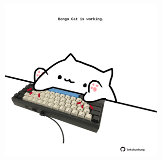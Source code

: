 <!-- built at 19/08/2024, 07:00:39 UTC -->
<p align="center">
  <img width="500" height="500" src="./ReadmeImage.svg">
</p>
